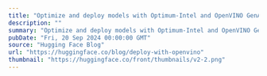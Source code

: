 ```yaml
---
title: "Optimize and deploy models with Optimum-Intel and OpenVINO GenAI"
description: ""
summary: "Optimize and deploy models with Optimum-Intel and OpenVINO GenAI Deploying Transformers models at th..."
pubDate: "Fri, 20 Sep 2024 00:00:00 GMT"
source: "Hugging Face Blog"
url: "https://huggingface.co/blog/deploy-with-openvino"
thumbnail: "https://huggingface.co/front/thumbnails/v2-2.png"
---
```


